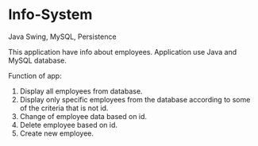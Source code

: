 # Info-System
Java Swing, MySQL, Persistence

This application have info about employees. Application use Java and MySQL database.

Function of app:

  1. Display all employees from database.
  2. Display only specific employees from the database according to some of the criteria that is not id.
  3. Change of employee data based on id.
  4. Delete employee based on id.
  5. Create new employee.
